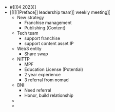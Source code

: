 - #[[04 2023]]
- [[[[[[Preface]] leadership team]] weekly meeting]]
    - New strategy
        - Franchise management
        - Publishing (Content)
    - Tech team
        - support franchise
        - support content asset IP
    - Web3 entity
        - Share swap
    - NiTTP
        - MPF
        - Education License (Potential)
        - 2 year experience
        - 3 referral from nomad
    - BNI
        - Need referral
        - Honor, build relationship
    - 
    - 

